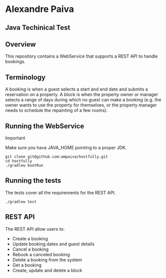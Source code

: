 # Alexandre Paiva
## Java Techinical Test

## Overview
This repository contains a WebService that supports a REST API to handle bookings.

## Terminology
A booking is when a guest selects a start and end date and submits a reservation on a property.
A block is when the property owner or manager selects a range of days during which no guest can make
a booking (e.g. the owner wants to use the property for themselves, or the property manager needs to
schedule the repainting of a few rooms).

## Running the WebService

> [!IMPORTANT]
> Make sure you hava JAVA_HOME pointing to a proper JDK.

```
git clone git@github.com:ampaiva/hostfully.git
cd hostfully
./gradlew bootRun
```

## Running the tests

The tests cover all the requirements for the REST API.

```
./gradlew test
```


## REST API

The REST API allow users to:
- Create a booking
- Update booking dates and guest details
- Cancel a booking
- Rebook a canceled booking
- Delete a booking from the system
- Get a booking
- Create, update and delete a block
